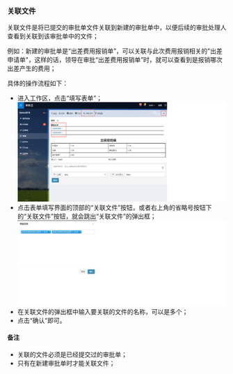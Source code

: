 ﻿
### 关联文件
关联文件是将已提交的审批单文件关联到新建的审批单中，以便后续的审批处理人查看到关联到该审批单中的文件；

例如：新建的审批单是“出差费用报销单”，可以关联与此次费用报销相关的"出差申请单"，这样的话，领导在审批“出差费用报销单”时，就可以查看到是报销哪次出差产生的费用；

具体的操作流程如下：
- 进入工作区，点击“填写表单”；
![](images/关联文件1.png)
- 点击表单填写界面的顶部的“关联文件”按钮，或者右上角的省略号按钮下的“关联文件”按钮，就会跳出“关联文件”的弹出框；
![](images/关联文件2.png)
- 在关联文件的弹出框中输入要关联的文件的名称，可以是多个；
- 点击“确认”即可。
#### 备注
- 关联的文件必须是已经提交过的审批单；
- 只有在新建审批单时才能关联文件；
